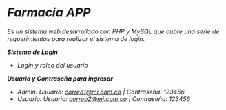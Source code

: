 # *Farmacia APP*
*Es un sistema web desarrollado con PHP y MySQL que cubre una serie de requerimientos para realizar el sistema de login*.


***Sistema de Login***

- *Login y roleo del usuario*


***Usuario y Contraseña para ingresar***

- *Admin: Usuario: correo1@mi.com.co | Contraseña: 123456*
- *Usuario: Usuario: correo2@mi.com.co | Contraseña: 123456*




